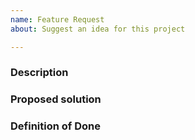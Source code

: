 ```yaml
---
name: Feature Request
about: Suggest an idea for this project

---
```


### Description
<!-- What use case are you trying to solve with this feature -->

### Proposed solution
<!-- A clear and concise description of what you want to happen -->

### Definition of Done
<!-- How to know this is implemented. Preferably one short sentence -->
